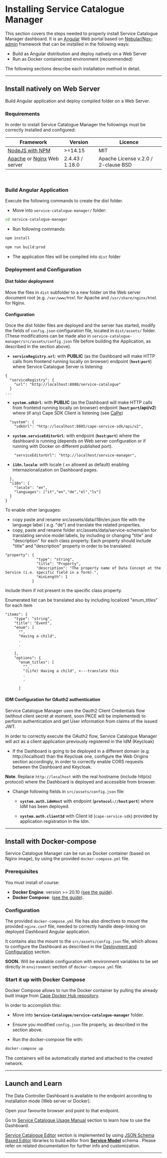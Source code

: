 # Installing Service Catalogue Manager 


This section covers the steps needed to properly install Service Catalogue Manager dashboard. 
It is an [Angular](https://angular.io/) Web portal based on [Nebular/Ngx-admin](https://github.com/akveo/nebular) framework that can be installed in the following ways:

-   Build as Angular distribution and deploy natively on a Web Server
-   Run as Docker containerized environment (recommended)


The following sections describe each installation method in detail.

---
## Install natively on Web Server

Build Angular application and deploy compiled folder on a Web Server.

### Requirements

In order to install Service Catalogue Manager the followings must be correctly installed and
configured:

| Framework                                                                                                      | Version                | Licence                                 |
| -------------------------------------------------------------------------------------------------------------- | ---------------------- |---------------------------------------- |
| [NodeJS with NPM](https://nodejs.org/en/)                                                                      | >=14.15                | MIT                                     |
| [Apache](https://httpd.apache.org) or [Nginx](https://nginx.org/en) Web server                                 | 2.4.43 / 1.18.0        | Apache License v.2.0 /  2-clause BSD    |

&nbsp;
### Build Angular Application

Execute the following commands to create the dist folder.

-  Move into `service-catalogue-manager/` folder:

```bash
cd service-catalogue-manager
```

- Run following commands:

```bash
npm install
```

```bash
npm run build:prod
```

- The application files will be compiled into `dist` folder



### Deployment and Configuration

#### Dist folder deployment

Move the files in `dist` subfolder to a new folder on the Web server document root (e.g. `/var/www/html` for Apache and `/usr/share/nginx/html` for Nginx.

#### Configuration

Once the dist folder files are deployed and the server has started, modify the
fields of `config.json` configuration file, located in `dist/assets/` folder.
(These modifications can be made also in `service-catalogue-manager/src/assets/config.json` file before building the Application, as described in the section above).


- **`serviceRegistry.url`**: with **PUBLIC** (as the Dashboard will make HTTP calls from frontend running locally on browser) endpoint (**`host`:`port`**) where Service Catalogue Server is listening:


```
{
  "serviceRegistry": {
	"url": "http://localhost:8088/service-catalogue"
  }
...
```  

- **`system.sdkUrl`**: with **PUBLIC** (as the Dashboard will make HTTP calls from frontend running locally on browser) endpoint (**`host`:`port`/api/v2**) where (if any) Cape SDK Client is listening (see [CaPe](https://github.com/OPSILab/Cape))

```  
  "system": {
    "sdkUrl": "http://localhost:8085/cape-service-sdk/api/v2",
``` 

- **`system.serviceEditorUrl`**: with endpoint (**`host`:`port`**) where the dashboard is running (depends on Web server configuration or if running with Docker on different published port).

```   
    "serviceEditorUrl": "http://localhost/service-manager",
```   

- **`i18n.locale`**: with locale ( `en` allowed as default) enabling internazionalization on Dashboard pages. 

```
  },
  "i18n": {
    "locale": "en",
    "languages": ["it","en","de","el","lv"] 
  }
}
```
To enable other languages:
- copy paste and rename src/assets/data/i18n/en.json file with the language label ( e.g. "de") and translate the related properties.
- copy, paste and rename folder src/assets/data/service-schema/en for translating service model labels, by including or changing "title" and "description" for each class property. Each property should include "title" and "description" property in order to be translated:

```
"property": {
              "type": "string",
              "title": "Property",
              "description": "The property name of Data Concept at the Service (i.e. specific field in a form).",
              "minLength": 1
            }
```
Include them if not present in the specific class property.

Enumerated list can be translated also by including localized "enum_titles" for each item

```
"items": {
    "type": "string",
    "title": "Event",
    "enum": [
      "",
      "Having a child",
      .
      .
      
    ],
    "options": {
      "enum_titles": [
        "",
        "(Life) Having a child", <---translate this
        .
        .
        
      ]
```


#### IDM Configuration for OAuth2 authentication

Service Catalogue Manager uses the Oauth2 Client Credentials flow (without client secret at moment, soon PKCE will be implemented) to perform authentication and get User information from claims of the issued JWT.

In order to correctly execute the OAuth2 flow, Service Catalogue Manager will act as a client application previously registered in the IdM (Keycloak)

- If the Dashboard is going to be deployed in a different domain (e.g. http://localhost) than the Keycloak one, configure the Web Origins section accordingly, in order to correctly enable CORS requests between the Dashboard and Keycloak.
  
**Note**. Replace `http://localhost` with the real hostname (include http(s) protocol) where the Dashboard is deployed and accessible from browser.


- Change following fields in `src/assets/config.json` file:

    * **`system.auth.idmHost`** with endpoint (**`protocol://host`:`port`**) where IdM has been deployed.
  
    * **`system.auth.clientId`** with Client Id (`cape-service-sdk`) provided by application registration in the Idm.

---
## Install with Docker-compose

Service Catalogue Manager can be run as Docker container (based on Nginx image), by using the provided `docker-compose.yml` file.

### Prerequisites

You must install of course:

   -  **Docker Engine**: version >= 20.10 ([see the guide](https://docs.docker.com/get-docker/)).
   -  **Docker Compose**: ([see the guide](https://docs.docker.com/compose/install/#install-compose)).


### Configuration

The provided `docker-compose.yml` file has also directives to mount the provided `nginx.conf` file, needed to correctly handle deep-linking on deployed Dashboard Angular application.

It contains also the mount to the `src/assets/config.json` file, which allows to configure the Dashboard as described in the [Deployment and Configuration](#deployment-and-configuration) section.

**SOON.** Will be available configuration with environment variables to be set directly in `environment` section of `docker-compose.yml` file.

### Start it up with Docker Compose

Docker Compose allows to run the Docker container by pulling the already built image from [Cape Docker Hub repository]().

In order to accomplish this:

- Move into **`Service-Catalogue/service-catalogue-manager`** folder.
  
- Ensure you modified `config.json` file properly, as described in the section above.
	
-  Run the docker-compose file with:

```bash
docker-compose up
```

The containers will be automatically started and attached to the created network.

---
## Launch and Learn

The Data Controller Dashboard is available to the endpoint according to installation mode (Web server or Docker).

Open your favourite browser and point to that endpoint.

Go to [Service Catalogue Usage Manual](../usage/index.md) section to learn how to use the Dashboard.

[Service Catalogue Editor](../usage/index.md#service-description-editor-section) section is implemented by using  [JSON Schema Based Editor](https://github.com/json-editor/json-editor) libraries to build editor from [**Service Model**](../model/service-model.md) schema . Please refer on related documentation for further info and customization.

---

